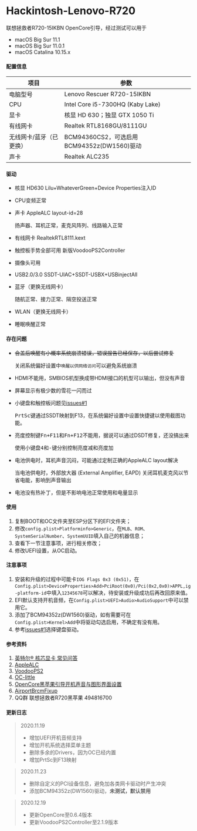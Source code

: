 Hackintosh-Lenovo-R720
=========

联想拯救者R720-15IKBN OpenCore引导，经过测试可以用于

- macOS Big Sur 11.1
- macOS Big Sur 11.0.1
- macOS Catalina 10.15.x

#### 配置信息

| 项目                    | 参数                                       |
| ----------------------- | ------------------------------------------ |
| 电脑型号                | Lenovo Rescuer R720-15IKBN                 |
| CPU                     | Intel Core i5-7300HQ (Kaby Lake)           |
| 显卡                    | 核显 HD 630；独显 GTX 1050 Ti              |
| 有线网卡                | Realtek RTL8168GU/8111GU                   |
| 无线网卡/蓝牙（已更换） | BCM94360CS2，可选启用BCM94352z(DW1560)驱动 |
| 声卡                    | Realtek ALC235                             |

#### 驱动

* 核显 HD630 Lilu+WhateverGreen+Device Properties注入ID

* CPU变频正常

* 声卡 AppleALC layout-id=28

  扬声器、耳机正常，麦克风阵列、线路输入正常

* 有线网卡 RealtekRTL8111.kext

* 触控板手势全部可用 新版VoodooPS2Controller

* 摄像头可用

* USB2.0/3.0 SSDT-UIAC+SSDT-USBX+USBinjectAll

* 蓝牙（更换无线网卡）

  随航正常、接力正常、隔空投送正常

* WLAN（更换无线网卡）

* 睡眠唤醒正常

#### 存在问题

* ~~合盖后唤醒有小概率系统崩溃错误，错误报告已经保存，以后尝试修复~~

  关闭系统偏好设置中`唤醒以供网络访问`可以避免系统崩溃

* HDMI不能用，SMBIOS机型换成带HDMI接口的机型可以输出，但没有声音

* 屏幕显示有极少数的雪花一闪而过

* 小键盘和触控板问题见[issues#1](https://github.com/happylzyy/Hackintosh-Lenovo-R720/issues/1)

  <kbd>PrtSc</kbd>键通过SSDT映射到F13，在系统偏好设置中设置快捷键以使用截图功能。

* 亮度控制键<kbd>Fn+F11</kbd>和<kbd>Fn+F12</kbd>不能用，据说可以通过DSDT修复，还没搞出来

  使用小键盘<kbd>4</kbd>和<kbd>-</kbd>键分别控制亮度减和亮度加
  
* 电池供电时，耳机声音沉闷，可能通过定制正确的AppleALC layout解决

  当电池供电时，外部放大器 (External Amplifier, EAPD) 关闭耳机麦克风以节省电能，影响到声音输出

* 电池没有热补丁，但是不影响电池正常使用和电量显示

#### 使用

1. 复制BOOT和OC文件夹至ESP分区下的EFI文件夹；
2. 修改`config.plist>Platforminfo>Generic`，在`MLB`、`ROM`、`SystemSerialNumber`、`SystemUUID`填入自己的机器信息；
3. 查看下一节注意事项，进行相关修改；
4. 修改UEFI设置，从OC启动。

#### 注意事项

1. 安装和升级的过程中可能卡`IOG Flags 0x3 (0x51)`，在`Config.plist>DeviceProperties>Add>PciRoot(0x0)/Pci(0x2,0x0)>APPL,ig-platform-id`中填入`12345678`可以解决，待安装或升级成功后再改回原来值。
2. EFI默认支持开机音频，在`Config.plist>UEFI>Audio>AudioSupport`中可以禁用它。
3. 添加了BCM94352z(DW1560)驱动，如有需要可在`Config.plist>Kernel>Add`中将驱动勾选启用，不确定有没有用。
4. 参考[issues#1](https://github.com/happylzyy/Hackintosh-Lenovo-R720/issues/1)选择键盘驱动。

#### 参考资料

1. [英特尔® 核芯显卡 常见问答](https://github.com/acidanthera/WhateverGreen/blob/master/Manual/FAQ.IntelHD.cn.md)
2. [AppleALC](https://github.com/acidanthera/AppleALC)
3. [VoodooPS2](https://github.com/acidanthera/VoodooPS2)
4. [OC-little](https://github.com/daliansky/OC-little)
5. [OpenCore黑苹果引导开机声音与图形界面设置](https://shuiyunxc.gitee.io/2020/03/19/SoundGra/index/)
6. [AirportBrcmFixup](https://github.com/acidanthera/AirportBrcmFixup)
7. QQ群 联想拯救者R720黑苹果 494816700

#### 更新日志

> 2020.11.19
>
> * 增加UEFI开机音频支持
> * 增加开机系统选择菜单主题
> * 删除多余的Drivers，因为OC已经内置
> * 增加PrtSc到F13映射

>2020.11.23
>
>- 删除自定义的PCI设备信息，避免加各类网卡驱动时产生冲突
>- 添加BCM94352z(DW1560)驱动，**未测试，默认禁用**

>2020.12.19
>
>- 更新OpenCore至0.6.4版本
>- 更新VoodooPS2Controller至2.1.9版本
